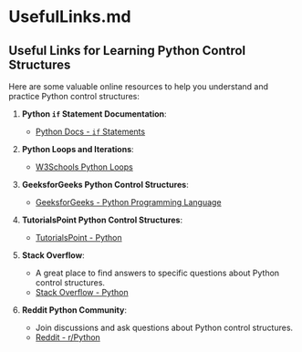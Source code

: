 # UsefulLinks.md

## Useful Links for Learning Python Control Structures

Here are some valuable online resources to help you understand and practice Python control structures:

1. **Python `if` Statement Documentation**:
   - [Python Docs - `if` Statements](https://docs.python.org/3/tutorial/controlflow.html#if-statements)

2. **Python Loops and Iterations**:
   - [W3Schools Python Loops](https://www.w3schools.com/python/python_for_loops.asp)

3. **GeeksforGeeks Python Control Structures**:
   - [GeeksforGeeks - Python Programming Language](https://www.geeksforgeeks.org/python-programming-language/)

4. **TutorialsPoint Python Control Structures**:
   - [TutorialsPoint - Python](https://www.tutorialspoint.com/python/python_loop_control.htm)

5. **Stack Overflow**:
   - A great place to find answers to specific questions about Python control structures.
   - [Stack Overflow - Python](https://stackoverflow.com/questions/tagged/python)

6. **Reddit Python Community**:
   - Join discussions and ask questions about Python control structures.
   - [Reddit - r/Python](https://www.reddit.com/r/Python/)
